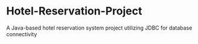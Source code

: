 # Hotel-Reservation-Project
A Java-based hotel reservation system project utilizing JDBC for database connectivity 
